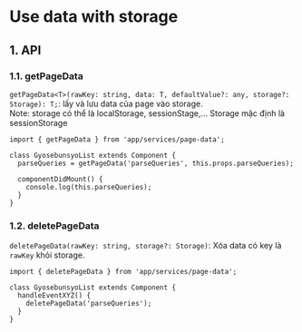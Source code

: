 # Use data with storage

## 1. API
### 1.1. getPageData
`getPageData<T>(rawKey: string, data: T, defaultValue?: any, storage?: Storage): T;`: lấy và lưu data của page vào storage.    
Note: storage có thể là localStorage, sessionStage,... Storage mặc định là sessionStorage
```tsx
import { getPageData } from 'app/services/page-data';

class GyosebunsyoList extends Component {
  parseQueries = getPageData('parseQueries', this.props.parseQueries);

  componentDidMount() {
    console.log(this.parseQueries);
  }
}
```

### 1.2. deletePageData
`deletePageData(rawKey: string, storage?: Storage)`: Xóa data có key là `rawKey` khỏi storage.
```tsx
import { deletePageData } from 'app/services/page-data';

class GyosebunsyoList extends Component {
  handleEventXYZ() {
    deletePageData('parseQueries');
  }
}
```
